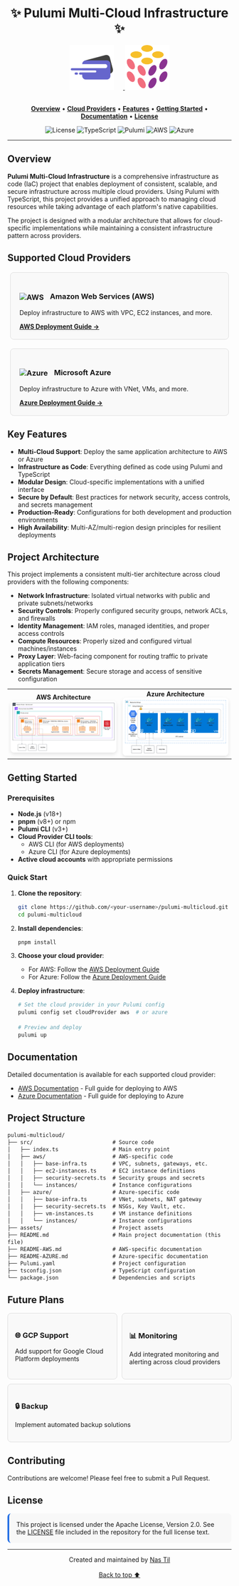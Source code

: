 <div align="center">
  <h1>✨ Pulumi Multi-Cloud Infrastructure ✨</h1>
</div>
<div align="center">
  <a href="https://digicred.com" target="_blank" rel="noopener noreferrer">
    <img src="/assets/digicred-logo.png" alt="DigiCred Logo" height="100" style="margin-right: 20px;" />
  </a>
  <a href="https://pulumi.com" target="_blank" rel="noopener noreferrer">
    <img src="/assets/logo-pulumi.png" alt="Pulumi Logo" height="100" />
  </a>
  <br><br>
  <p>
    <a href="#overview"><strong>Overview</strong></a> •
    <a href="#supported-cloud-providers"><strong>Cloud Providers</strong></a> •
    <a href="#key-features"><strong>Features</strong></a> •
    <a href="#getting-started"><strong>Getting Started</strong></a> •
    <a href="#documentation"><strong>Documentation</strong></a> •
    <a href="#license"><strong>License</strong></a>
  </p>
  <p>
    <img alt="License" src="https://img.shields.io/badge/License-Apache_2.0-blue.svg">
    <img alt="TypeScript" src="https://img.shields.io/badge/TypeScript-4.9+-blue?logo=typescript">
    <img alt="Pulumi" src="https://img.shields.io/badge/Pulumi-3.0+-blueviolet?logo=pulumi">
    <img alt="AWS" src="https://img.shields.io/badge/AWS-Supported-orange?logo=amazon-aws">
    <img alt="Azure" src="https://img.shields.io/badge/Azure-Supported-blue?logo=microsoft-azure">
  </p>
</div>
<hr>

## Overview

**Pulumi Multi-Cloud Infrastructure** is a comprehensive infrastructure as code (IaC) project that enables deployment of consistent, scalable, and secure infrastructure across multiple cloud providers. Using Pulumi with TypeScript, this project provides a unified approach to managing cloud resources while taking advantage of each platform's native capabilities.

The project is designed with a modular architecture that allows for cloud-specific implementations while maintaining a consistent infrastructure pattern across providers.

## Supported Cloud Providers

<div style="display: flex; flex-wrap: wrap; gap: 20px; justify-content: center; margin: 20px 0;">
  <div style="flex: 1; min-width: 300px; max-width: 450px; border: 1px solid #ddd; border-radius: 8px; padding: 20px; background-color: #f9f9f9;">
    <h3>
      <img src="https://raw.githubusercontent.com/aws-amplify/amplify-cli/master/packages/amplify-cli/assets/aws-icon.png" alt="AWS" height="24" style="vertical-align: middle; margin-right: 10px;">
      Amazon Web Services (AWS)
    </h3>
    <p>Deploy infrastructure to AWS with VPC, EC2 instances, and more.</p>
    <a href="README-AWS.md"><strong>AWS Deployment Guide →</strong></a>
  </div>
  <div style="flex: 1; min-width: 300px; max-width: 450px; border: 1px solid #ddd; border-radius: 8px; padding: 20px; background-color: #f9f9f9;">
    <h3>
      <img src="https://raw.githubusercontent.com/Azure/azure-quickstart-templates/master/1-CONTRIBUTION-GUIDE/images/azure.png" alt="Azure" height="24" style="vertical-align: middle; margin-right: 10px;">
      Microsoft Azure
    </h3>
    <p>Deploy infrastructure to Azure with VNet, VMs, and more.</p>
    <a href="README-AZURE.md"><strong>Azure Deployment Guide →</strong></a>
  </div>
</div>

## Key Features

- **Multi-Cloud Support**: Deploy the same application architecture to AWS or Azure
- **Infrastructure as Code**: Everything defined as code using Pulumi and TypeScript
- **Modular Design**: Cloud-specific implementations with a unified interface
- **Secure by Default**: Best practices for network security, access controls, and secrets management
- **Production-Ready**: Configurations for both development and production environments
- **High Availability**: Multi-AZ/multi-region design principles for resilient deployments

## Project Architecture

This project implements a consistent multi-tier architecture across cloud providers with the following components:

- **Network Infrastructure**: Isolated virtual networks with public and private subnets/networks
- **Security Controls**: Properly configured security groups, network ACLs, and firewalls
- **Identity Management**: IAM roles, managed identities, and proper access controls
- **Compute Resources**: Properly sized and configured virtual machines/instances
- **Proxy Layer**: Web-facing component for routing traffic to private application tiers
- **Secrets Management**: Secure storage and access of sensitive configuration

<div align="center">
  <table style="border: none; width: 100%;">
    <tr>
      <td style="width: 50%; text-align: center;">
        <strong>AWS Architecture</strong><br>
        <img src="/assets/aws-architecture-conceptual.png" alt="AWS Architecture" width="400" style="border-radius: 8px; box-shadow: 0 4px 8px rgba(0,0,0,0.1);" />
      </td>
      <td style="width: 50%; text-align: center;">
        <strong>Azure Architecture</strong><br>
        <img src="/assets/azure-architecture-conceptual.png" alt="Azure Architecture" width="400" style="border-radius: 8px; box-shadow: 0 4px 8px rgba(0,0,0,0.1);" />
      </td>
    </tr>
  </table>
</div>

## Getting Started

### Prerequisites

- **Node.js** (v18+)
- **pnpm** (v8+) or npm
- **Pulumi CLI** (v3+)
- **Cloud Provider CLI tools**:
  - AWS CLI (for AWS deployments)
  - Azure CLI (for Azure deployments)
- **Active cloud accounts** with appropriate permissions

### Quick Start

1. **Clone the repository**:
   ```bash
   git clone https://github.com/<your-username>/pulumi-multicloud.git
   cd pulumi-multicloud
   ```

2. **Install dependencies**:
   ```bash
   pnpm install
   ```

3. **Choose your cloud provider**:
   - For AWS: Follow the [AWS Deployment Guide](README-AWS.md)
   - For Azure: Follow the [Azure Deployment Guide](README-AZURE.md)

4. **Deploy infrastructure**:
   ```bash
   # Set the cloud provider in your Pulumi config
   pulumi config set cloudProvider aws  # or azure
   
   # Preview and deploy
   pulumi up
   ```

## Documentation

Detailed documentation is available for each supported cloud provider:

- [AWS Documentation](README-AWS.md) - Full guide for deploying to AWS
- [Azure Documentation](README-AZURE.md) - Full guide for deploying to Azure

## Project Structure

```
pulumi-multicloud/
├── src/                         # Source code
│   ├── index.ts                 # Main entry point
│   ├── aws/                     # AWS-specific code
│   │   ├── base-infra.ts        # VPC, subnets, gateways, etc.
│   │   ├── ec2-instances.ts     # EC2 instance definitions
│   │   ├── security-secrets.ts  # Security groups and secrets
│   │   └── instances/           # Instance configurations
│   ├── azure/                   # Azure-specific code
│   │   ├── base-infra.ts        # VNet, subnets, NAT gateway
│   │   ├── security-secrets.ts  # NSGs, Key Vault, etc.
│   │   ├── vm-instances.ts      # VM instance definitions
│   │   └── instances/           # Instance configurations
├── assets/                      # Project assets
├── README.md                    # Main project documentation (this file)
├── README-AWS.md                # AWS-specific documentation
├── README-AZURE.md              # Azure-specific documentation
├── Pulumi.yaml                  # Project configuration
├── tsconfig.json                # TypeScript configuration
└── package.json                 # Dependencies and scripts
```

## Future Plans

<div style="display: flex; flex-wrap: wrap; gap: 10px;">
  <div style="flex: 1; min-width: 200px; border: 1px solid #ddd; border-radius: 8px; padding: 16px; background-color: #f9f9f9;">
    <h3>🌐 GCP Support</h3>
    <p>Add support for Google Cloud Platform deployments</p>
  </div>
  <div style="flex: 1; min-width: 200px; border: 1px solid #ddd; border-radius: 8px; padding: 16px; background-color: #f9f9f9;">
    <h3>📊 Monitoring</h3>
    <p>Add integrated monitoring and alerting across cloud providers</p>
  </div>
  <div style="flex: 1; min-width: 200px; border: 1px solid #ddd; border-radius: 8px; padding: 16px; background-color: #f9f9f9;">
    <h3>🔒 Backup</h3>
    <p>Implement automated backup solutions</p>
  </div>
</div>

## Contributing

Contributions are welcome! Please feel free to submit a Pull Request.

## License

<div style="background-color: #f8f8f8; padding: 16px; border-radius: 8px; border-left: 4px solid #2671E5;">
  This project is licensed under the Apache License, Version 2.0. See the <a href="LICENSE">LICENSE</a> file included in the repository for the full license text.
</div>

---

<div align="center">
  Created and maintained by <a href="https://github.com/Nas2020">Nas Til</a>
  <br><br>
  <a href="#-pulumi-multi-cloud-infrastructure-">Back to top ⬆️</a>
</div>